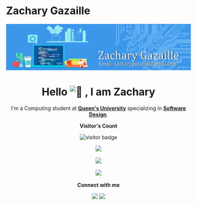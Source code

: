 # Zachary Gazaille

<p align="center">
  <img src="Zachary Gazaille Banner.png" >
</p>

<h1 align="center">Hello <picture>
  <source srcset="https://fonts.gstatic.com/s/e/notoemoji/latest/1f44b/512.webp" type="image/webp">
  <img src="https://fonts.gstatic.com/s/e/notoemoji/latest/1f44b/512.gif" alt="👋" width="32" height="32">
</picture>, I am Zachary </h1>

<p align="center" width="150px"> I'm a Computing student at <a href="https://www.queensu.ca/"><b>Queen's University</b></a> specializing in <b><a href="https://www.cs.queensu.ca/undergraduate/programs/specializations/software-design.php">Software Design</a></b>.<br>
</p>

<p align="center"><b>Visitor's Count</b></p>
<p align="center"><img src="https://profile-counter.glitch.me/%7Bzacharygazaille%7D/count.svg" alt="visitor badge"/></p>
<p align="center"><img src="https://github-readme-stats.vercel.app/api/top-langs/?username=zacharygazaille&layout=compact&hide=TSQL&theme=chartreuse-dark"></p>
<p align="center" ><img src="https://github-readme-stats.vercel.app/api?username=zacharygazaille&count_private=true&show_icons=true&&theme=chartreuse-dark&include_all_commits=true" width="400"></p>
<p align="center" ><img src="https://github-readme-streak-stats.herokuapp.com?user=zacharygazaille&theme=chartreuse-dark"></p>

<!--
<p align="center"><b>Languages</b></p>
<div align="center"> 
  
<a href="">![Python](https://img.shields.io/badge/python-3670A0?style=for-the-badge&logo=python&logoColor=ffdd54)</a>
<a href="">![Java](https://img.shields.io/badge/Java-ED8B00?style=for-the-badge&logo=java&logoColor=white)</a>
<a href="">![HTML5](https://img.shields.io/badge/html5-%23E34F26.svg?style=for-the-badge&logo=html5&logoColor=white)</a>
<a href="">![CSS3](https://img.shields.io/badge/css3-%231572B6.svg?style=for-the-badge&logo=css3&logoColor=white)</a>
<a href="">![LaTeX](https://img.shields.io/badge/latex-%23008080.svg?style=for-the-badge&logo=latex&logoColor=white)</a>

</div>
-->

<p align="center"><b>Connect with me</b></p>

<p align="center">
<a href="https://www.linkedin.com/in/zacharygazaille"><img src="https://img.shields.io/badge/-Zachary%20-0077B5?style=for-the-badge&logo=Linkedin&logoColor=white"/></a>
<a href="mailto:zacharygazaille@gmail.com"><img src="https://img.shields.io/badge/-zacharygazaille@gmail.com-D14836?style=for-the-badge&logo=Gmail&logoColor=white"/></a>
</p>
